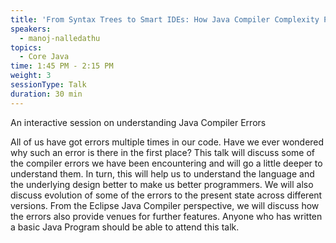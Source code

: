 ```yaml
---
title: 'From Syntax Trees to Smart IDEs: How Java Compiler Complexity Powers Developer Productivity'
speakers:
  - manoj-nalledathu
topics:
  - Core Java
time: 1:45 PM - 2:15 PM
weight: 3
sessionType: Talk
duration: 30 min
---
```


An interactive session on understanding Java Compiler Errors

All of us have got errors multiple times in our code. Have we ever wondered why such an error is there in the first place? This talk will discuss some of the compiler errors we have been encountering and will go a little deeper to understand them. In turn, this will help us to understand the language and the underlying design better to make us better programmers. We will also discuss evolution of some of the errors to the present state across different versions. From the Eclipse Java Compiler perspective, we will discuss how the errors also provide venues for further features. Anyone who has written a basic Java Program should be able to attend this talk.